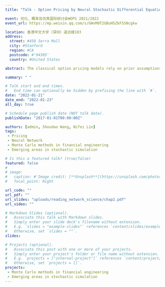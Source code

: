 ```yaml
---
title: "Talk - Option Pricing by Neural Stochastic Differential Equations: A Simulation Optimization Approach"

event: 优化、概率及仿真国际研讨会WOPS 2021/2022
event_url: https://mp.weixin.qq.com/s/GWvM0T2GBuH5ZkFSSNcgkw

location: 香港中文大学（深圳）道远楼103
address:
  street: #450 Serra Mall
  city: #Stanford
  region: #CA
  postcode: #'94305'
  country: #United States

abstract: The classical option pricing models rely on prior assumptions on the dynamics of the underlying assets. Though empirical evidence shows that these models may partially explain the option prices, their performance may be poor when the actual situations deviate from the assumptions. Neural network models are capable of learning the underlying relationship through the data. However, they require massive amount of data to avoid over-fitting, which is typically not available for option pricing problems. Thus, we propose a new model by integrating neural networks to a classical stochastic differential equation pricing model to balance the model flexibility and the data requirement. Besides, some more specific models are also constructed by using neural network as a model calibration method of the classical models. Furthermore, we show that the training of the model can be formulated into a simulation optimization problem and can be solved in a way that is compatible to the training of neural networks as well. Preliminary numerical results show that our approach appears to work better compared with some existing models. This is a joint work with Shoudao Wang and Nifei Lin.

summary: " "

# Talk start and end times.
#   End time can optionally be hidden by prefixing the line with `#`.
date: "2022-01-21"
date_end: "2022-01-23"
all_day: true

# Schedule page publish date (NOT talk date).
publishDate: "2017-01-01T00:00:00Z"

authors: [admin, Shoudao Wang, Nifei Lin]
tags:
 - Pricing
 - Neural Network
 - Monte Carlo methods in financial engineering
 - Emerging areas in stochastic simulation

# Is this a featured talk? (true/false)
featured: false
#
# image:
#   caption: #'Image credit: [**Unsplash**](https://unsplash.com/photos/bzdhc5b3Bxs)'
#   focal_point: Right

url_code: ""
url_pdf: ""
url_slides: "uploads/reading_network_science/chap2.pdf"
url_video: ""

# Markdown Slides (optional).
#   Associate this talk with Markdown slides.
#   Simply enter your slide deck's filename without extension.
#   E.g. `slides = "example-slides"` references `content/slides/example-slides.md`.
#   Otherwise, set `slides = ""`.
slides:

# Projects (optional).
#   Associate this post with one or more of your projects.
#   Simply enter your project's folder or file name without extension.
#   E.g. `projects = ["internal-project"]` references `content/project/deep-learning/index.md`.
#   Otherwise, set `projects = []`.
projects:
 - Monte Carlo methods in financial engineering
 - Emerging areas in stochastic simulation
---
```


<DIV align="justify">


<!-- Slides can be added in a few ways:

- **Create** slides using Wowchemy's [*Slides*](https://wowchemy.com/docs/managing-content/#create-slides) feature and link using `slides` parameter in the front matter of the talk file
- **Upload** an existing slide deck to `static/` and link using `url_slides` parameter in the front matter of the talk file
- **Embed** your slides (e.g. Google Slides) or presentation video on this page using [shortcodes](https://wowchemy.com/docs/writing-markdown-latex/).

Further event details, including page elements such as image galleries, can be added to the body of this page. -->

</DIV>

